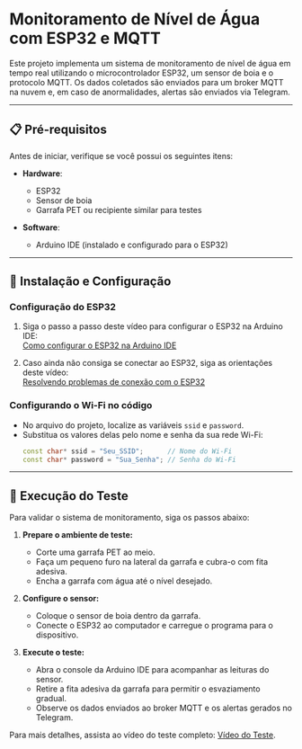 # Monitoramento de Nível de Água com ESP32 e MQTT

Este projeto implementa um sistema de monitoramento de nível de água em tempo real utilizando o microcontrolador ESP32, um sensor de boia e o protocolo MQTT. Os dados coletados são enviados para um broker MQTT na nuvem e, em caso de anormalidades, alertas são enviados via Telegram.

---

## 📋 **Pré-requisitos**
Antes de iniciar, verifique se você possui os seguintes itens:
- **Hardware**:  
  - ESP32  
  - Sensor de boia  
  - Garrafa PET ou recipiente similar para testes  

- **Software**:  
  - Arduino IDE (instalado e configurado para o ESP32)

---

## 🚀 **Instalação e Configuração**

### Configuração do ESP32
1. Siga o passo a passo deste vídeo para configurar o ESP32 na Arduino IDE:  
   [Como configurar o ESP32 na Arduino IDE](https://www.youtube.com/watch?v=ROkhP5oWRUU&t=189s)

2. Caso ainda não consiga se conectar ao ESP32, siga as orientações deste vídeo:  
   [Resolvendo problemas de conexão com o ESP32](https://www.youtube.com/watch?v=t-gMQDGB-9g&t=1s)

### Configurando o Wi-Fi no código
- No arquivo do projeto, localize as variáveis `ssid` e `password`.
- Substitua os valores delas pelo nome e senha da sua rede Wi-Fi:  
  ```cpp
  const char* ssid = "Seu_SSID";      // Nome do Wi-Fi
  const char* password = "Sua_Senha"; // Senha do Wi-Fi
  ```

---

## 🧪 **Execução do Teste**
Para validar o sistema de monitoramento, siga os passos abaixo:

1. **Prepare o ambiente de teste:**
   - Corte uma garrafa PET ao meio.
   - Faça um pequeno furo na lateral da garrafa e cubra-o com fita adesiva.
   - Encha a garrafa com água até o nível desejado.

2. **Configure o sensor:**
   - Coloque o sensor de boia dentro da garrafa.
   - Conecte o ESP32 ao computador e carregue o programa para o dispositivo.

3. **Execute o teste:**
   - Abra o console da Arduino IDE para acompanhar as leituras do sensor.
   - Retire a fita adesiva da garrafa para permitir o esvaziamento gradual.
   - Observe os dados enviados ao broker MQTT e os alertas gerados no Telegram.

Para mais detalhes, assista ao vídeo do teste completo: [Vídeo do Teste](https://www.youtube.com/watch?v=lAhaKY8f9Z4).
